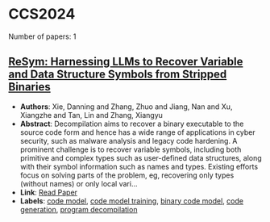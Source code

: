 # CCS2024

Number of papers: 1

## [ReSym: Harnessing LLMs to Recover Variable and Data Structure Symbols from Stripped Binaries](paper_1.md)
- **Authors**: Xie, Danning and Zhang, Zhuo and Jiang, Nan and Xu, Xiangzhe and Tan, Lin and Zhang, Xiangyu
- **Abstract**: Decompilation aims to recover a binary executable to the source code form and hence has a wide range of applications in cyber security, such as malware analysis and legacy code hardening. A prominent challenge is to recover variable symbols, including both primitive and complex types such as user-defined data structures, along with their symbol information such as names and types. Existing efforts focus on solving parts of the problem, eg, recovering only types (without names) or only local vari...
- **Link**: [Read Paper](https://www.cs.purdue.edu/homes/lintan/publications/resym-ccs24.pdf)
- **Labels**: [code model](../../labels/code_model.md), [code model training](../../labels/code_model_training.md), [binary code model](../../labels/binary_code_model.md), [code generation](../../labels/code_generation.md), [program decompilation](../../labels/program_decompilation.md)
